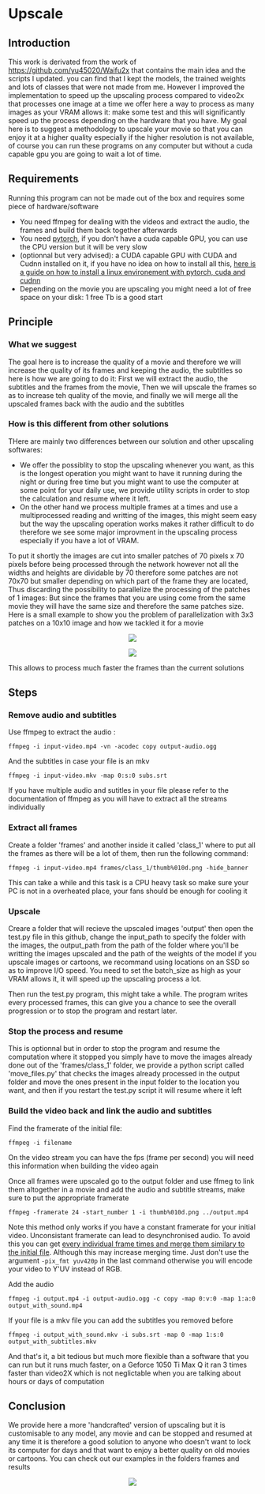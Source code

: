 # Upscale
## Introduction
This work is derivated from the work of https://github.com/yu45020/Waifu2x that contains the main idea and the scripts I updated. you can find that I kept the models, the trained weights and lots of classes that were not made from me. However I improved the implementation to speed up the upscaling process compared to video2x that processes one image at a time we offer here a way to process as many images as your VRAM allows it: make some test and this will significantly speed up the process depending on the hardware that you have.
My goal here is to suggest a methodology to upscale your movie so that you can enjoy it at a higher quality especially if the higher resolution is not available, of course you can run these programs on any computer but without a cuda capable gpu you are going to wait a lot of time.

## Requirements
Running this program can not be made out of the box and requires some piece of hardware/software

* You need ffmpeg for dealing with the videos and extract the audio, the frames and build them back together afterwards
* You need [pytorch](https://pytorch.org/), if you don't have a cuda capable GPU, you can use the CPU version but it will be very slow
* (optionnal but very advised): a CUDA capable GPU with CUDA and Cudnn installed on it, if you have no idea on how to install all this, [here is a guide on how to install a linux environement with pytorch, cuda and cudnn](https://github.com/williampiat3/DeepLearningOnGamingLaptop)
* Depending on the movie you are upscaling you might need a lot of free space on your disk: 1 free Tb is a good start


## Principle
### What we suggest
The goal here is to increase the quality of a movie and therefore we will increase the quality of its frames and keeping the audio, the subtitles so here is how we are going to do it: First we will extract the audio, the subtitles and the frames from the movie, Then we will upscale the frames so as to increase teh quality of the movie, and finally we will merge all the upscaled frames back with the audio and the subtitles

### How is this different from other solutions
THere are mainly two differences between our solution and other upscaling softwares:
* We offer the possiblity to stop the upscaling whenever you want, as this is the longest operation you might want to have it running during the night or during free time but you might want to use the computer at some point for your daily use, we provide utility scripts in order to stop the calculation and resume where it left.
* On the other hand we process multiple frames at a times and use a multiprocessed reading and writting of the images, this might seem easy but the way the upscaling operation works makes it rather difficult to do therefore we see some major improvment in the upscaling process especially if you have a lot of VRAM. 

To put it shortly the images are cut into smaller patches of 70 pixels x 70 pixels before being processed through the network however not all the widths and heights are dividable by 70 therefore some patches are not 70x70 but smaller depending on which part of the frame they are located, Thus discarding the possibility to parallelize the processing of the patches of 1 images: But since the frames that you are using come from the same movie they will have the same size and therefore the same patches size. Here is a small example to show you the problem of parallelization with 3x3 patches on a 10x10 image and how we tackled it for a movie
<p align="center">
 <img src="./illustrations/Capture.PNG">
</p>
<p align="center">
 <img src="./illustrations/Capture2.PNG">
</p>
This allows to process much faster the frames than the current solutions

## Steps

### Remove audio and subtitles
Use ffmpeg to extract the audio :
```
ffmpeg -i input-video.mp4 -vn -acodec copy output-audio.ogg
```
And the subtitles in case your file is an mkv
```
ffmpeg -i input-video.mkv -map 0:s:0 subs.srt
```
If you have multiple audio and sutitles in your file please refer to the documentation of ffmpeg as you will have to extract all the streams individually

### Extract all frames
Create a folder 'frames' and another inside it called 'class_1' where to put all the frames as there will be a lot of them, then run the following command:
```
ffmpeg -i input-video.mp4 frames/class_1/thumb%010d.png -hide_banner
```
This can take a while and this task is a CPU heavy task so make sure your PC is not in a overheated place, your fans should be enough for cooling it

### Upscale
Creare a folder that will recieve the upscaled images 'output' then open the test.py file in this github, change the input_path to specify the folder with the images, the output_path from the path of the folder where you'll be writting the images upscaled and the path of the weights of the model if you upscale images or cartoons, we recommand using locations on an SSD so as to improve I/O speed. You need to set the batch_size as high as your VRAM allows it, it will speed up the upscaling process a lot.

Then run the test.py program, this might take a while. The program writes every processed frames, this can give you a chance to see the overall progression or to stop the program and restart later.

### Stop the process and resume
This is optionnal but in order to stop the program and resume the computation where it stopped you simply have to move the images already done out of the 'frames/class_1' folder, we provide a python script called 'move_files.py' that checks the images already processed in the output folder and move the ones present in the input folder to the location you want, and then if you restart the test.py script it will resume where it left

### Build the video back and link the audio and subtitles
Find the framerate of the initial file:
```
ffmpeg -i filename
```
On the video stream you can have the fps (frame per second) you will need this information when building the video again

Once all frames were upscaled go to the output folder and use ffmeg to link them altogether in a movie and add the audio and subtitle streams, make sure to put the appropriate framerate
```
ffmpeg -framerate 24 -start_number 1 -i thumb%010d.png ../output.mp4
```
Note this method only works if you have a constant framerate for your initial video. Unconsistant framerate can lead to desynchronised audio.
To avoid this you can get [every individual frame times and merge them similary to the initial file](https://video.stackexchange.com/questions/24976/set-display-time-of-individual-frames-in-ffmpeg). Although this may increase merging time.
Just don't use the argument `-pix_fmt yuv420p` in the last command otherwise you will encode your video to Y'UV instead of RGB.

Add the audio 
```
ffmpeg -i output.mp4 -i output-audio.ogg -c copy -map 0:v:0 -map 1:a:0 output_with_sound.mp4
```

If your file is a mkv file you can add the subtitles you removed before
```
ffmpeg -i output_with_sound.mkv -i subs.srt -map 0 -map 1:s:0 output_with_subtitles.mkv
```
And that's it, a bit tedious but much more flexible than a software that you can run but it runs much faster, on a Geforce 1050 Ti Max Q it ran 3 times faster than video2X which is not neglictable when you are talking about hours or days of computation

## Conclusion
We provide here a more 'handcrafted' version of upscaling but it is customisable to any model, any movie and can be stopped and resumed at any time it is therefore a good solution to anyone who doesn't want to lock its computer for days and that want to enjoy a better quality on old movies or cartoons. You can check out our examples in the folders frames and results
<p align="center">
 <img src="./illustrations/comparison.png">
</p>

